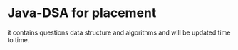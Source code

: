 
# Java-DSA for placement

it contains questions data structure and algorithms and will be updated time to time.
